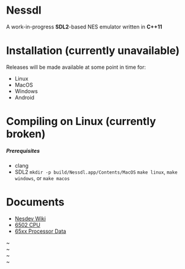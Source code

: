 # Nessdl 
A work-in-progress **SDL2**-based NES emulator written in **C++11**

# Installation (currently unavailable)
Releases will be made available at some point in time for:
+ Linux
+ MacOS
+ Windows
+ Android

# Compiling on Linux (currently broken)
##### Prerequisites
+ clang
+ SDL2
`mkdir -p build/Nessdl.app/Contents/MacOS`
`make linux`, `make windows`, or `make macos` 

# Documents
+ [Nesdev Wiki](http://wiki.nesdev.com/w/index.php/Nesdev_Wiki)
+ [6502 CPU](http://nesdev.com/6502\_cpu.txt)
+ [65xx Processor Data](http://www.romhacking.net/documents/318/)

~                                                                                                                                                              
~                                                                                                                                                              
~                                                                                                                                                              
~                                                                                 
